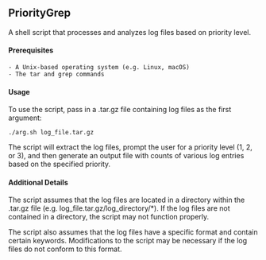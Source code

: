 <h2>PriorityGrep</h2>

A shell script that processes and analyzes log files based on priority level.

<h4>Prerequisites</h4>

    - A Unix-based operating system (e.g. Linux, macOS)
    - The tar and grep commands

<h4>Usage</h4>

To use the script, pass in a .tar.gz file containing log files as the first argument:

`./arg.sh log_file.tar.gz`

The script will extract the log files, prompt the user for a priority level (1, 2, or 3), and then generate an output file with counts of various log entries based on the specified priority.
  
  <h4>Additional Details</h4>
The script assumes that the log files are located in a directory within the .tar.gz file (e.g. log_file.tar.gz/log_directory/*). If the log files are not contained in a directory, the script may not function properly.

The script also assumes that the log files have a specific format and contain certain keywords. Modifications to the script may be necessary if the log files do not conform to this format.
